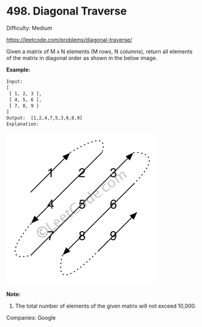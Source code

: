 # 498. Diagonal Traverse

Difficulty: Medium

https://leetcode.com/problems/diagonal-traverse/

Given a matrix of M x N elements (M rows, N columns), return all elements of the matrix in diagonal order as shown in the below image.

**Example:**
```
Input:
[
 [ 1, 2, 3 ],
 [ 4, 5, 6 ],
 [ 7, 8, 9 ]
]
Output:  [1,2,4,7,5,3,6,8,9]
Explanation:
```
![alt text](diagonal_traverse.png)

**Note:**
1. The total number of elements of the given matrix will not exceed 10,000.

Companies: Google